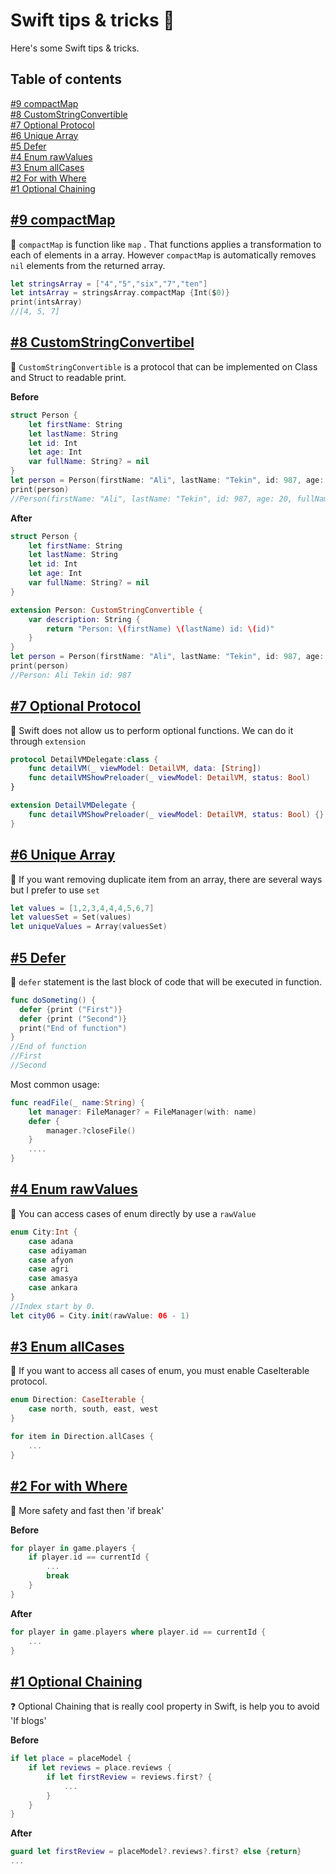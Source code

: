 #  Swift tips & tricks 🚀

Here's some Swift tips & tricks. 


## Table of contents


[#9 compactMap](https://github.com/necatievrenyasar/SwiftTipsTricks#9-compactmap)   
[#8 CustomStringConvertible](https://github.com/necatievrenyasar/SwiftTipsTricks#8-customstringconvertible)   
[#7 Optional Protocol](https://github.com/necatievrenyasar/SwiftTipsTricks#7-optional-protocol)   
[#6 Unique Array](https://github.com/necatievrenyasar/SwiftTipsTricks#6-unique-array)   
[#5 Defer](https://github.com/necatievrenyasar/SwiftTipsTricks#5-defer)   
[#4 Enum rawValues](https://github.com/necatievrenyasar/SwiftTipsTricks#4-enum-rawvalues)   
[#3 Enum allCases](https://github.com/necatievrenyasar/SwiftTipsTricks#3-enum-allcases)   
[#2 For with Where](https://github.com/necatievrenyasar/SwiftTipsTricks#2-for-with-where)   
[#1 Optional Chaining](https://github.com/necatievrenyasar/SwiftTipsTricks#1-optional-chaining)   

## [#9 compactMap](http://swiftevreni.com)

🐝 `compactMap` is function like `map` . That functions applies a transformation to each of elements in a array. However  `compactMap` is automatically removes `nil` elements from the returned array.


```swift
let stringsArray = ["4","5","six","7","ten"]
let intsArray = stringsArray.compactMap {Int($0)}
print(intsArray)
//[4, 5, 7]
```





## [#8 CustomStringConvertibel](http://swiftevreni.com)

🐊 `CustomStringConvertible` is a protocol that can be implemented on Class and Struct to readable print. 

**Before**

```swift
struct Person {
    let firstName: String
    let lastName: String
    let id: Int
    let age: Int
    var fullName: String? = nil
}
let person = Person(firstName: "Ali", lastName: "Tekin", id: 987, age: 20)
print(person)
//Person(firstName: "Ali", lastName: "Tekin", id: 987, age: 20, fullName: nil)
```

**After**

```swift
struct Person {
    let firstName: String
    let lastName: String
    let id: Int
    let age: Int
    var fullName: String? = nil
}

extension Person: CustomStringConvertible {
    var description: String {
        return "Person: \(firstName) \(lastName) id: \(id)"
    }
}
let person = Person(firstName: "Ali", lastName: "Tekin", id: 987, age: 20)
print(person)
//Person: Ali Tekin id: 987
```





## [#7 Optional Protocol](http://swiftevreni.com)

🦁 Swift does not allow us to perform optional functions. We can do it through `extension`

```swift
protocol DetailVMDelegate:class {
    func detailVM(_ viewModel: DetailVM, data: [String])
    func detailVMShowPreloader(_ viewModel: DetailVM, status: Bool)
}

extension DetailVMDelegate {
    func detailVMShowPreloader(_ viewModel: DetailVM, status: Bool) {}
}
```





## [#6 Unique Array](http://swiftevreni.com)

🦿 If you want removing duplicate item from an array, there are several ways but I prefer to use  `set`  

```swift
let values = [1,2,3,4,4,4,5,6,7]
let valuesSet = Set(values)
let uniqueValues = Array(valuesSet)
```





## [#5 Defer](http://swiftevreni.com)

🦿 `defer` statement is the last block of code that will be executed in function. 

```swift
func doSometing() {
  defer {print ("First")}
  defer {print ("Second")}
  print("End of function")
}
//End of function
//First
//Second
```

Most common usage:

```swift
func readFile(_ name:String) {
  	let manager: FileManager? = FileManager(with: name) 
  	defer {
      	manager.?closeFile()
    }
  	....
}
```






## [#4 Enum rawValues](http://swiftevreni.com)

🎃 You can access cases of enum directly by use a `rawValue`

```swift
enum City:Int {
    case adana
    case adiyaman
    case afyon
    case agri
    case amasya
    case ankara
}
//Index start by 0.
let city06 = City.init(rawValue: 06 - 1)
```





## [#3 Enum allCases](http://swiftevreni.com)

🧣 If you want to access all cases of enum, you must enable CaseIterable protocol.

```swift
enum Direction: CaseIterable {
    case north, south, east, west
}

for item in Direction.allCases {
  	...
}
```





## [#2 For with Where](http://swiftevreni.com)

🐨 More safety and fast then 'if break'

**Before**

```swift
for player in game.players {
    if player.id == currentId {
        ...
        break
    }
}
```
**After**
```swift
for player in game.players where player.id == currentId {
    ...
}
```





## [#1 Optional Chaining](http://swiftevreni.com)

❓ Optional Chaining that is really cool property in Swift, is help you to avoid 'If blogs'

**Before**
```swift
if let place = placeModel {
    if let reviews = place.reviews {
        if let firstReview = reviews.first? {
            ...
        }
    }
}
```
**After**
```swift
guard let firstReview = placeModel?.reviews?.first? else {return}
...
```
